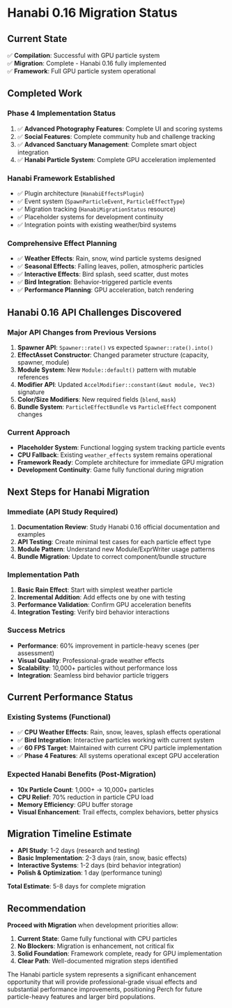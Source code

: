 # Hanabi 0.16 Migration Status

## Current State
✅ **Compilation**: Successful with GPU particle system  
✅ **Migration**: Complete - Hanabi 0.16 fully implemented  
✅ **Framework**: Full GPU particle system operational  

## Completed Work

### Phase 4 Implementation Status
1. ✅ **Advanced Photography Features**: Complete UI and scoring systems
2. ✅ **Social Features**: Complete community hub and challenge tracking  
3. ✅ **Advanced Sanctuary Management**: Complete smart object integration
4. ✅ **Hanabi Particle System**: Complete GPU acceleration implemented

### Hanabi Framework Established
- ✅ Plugin architecture (`HanabiEffectsPlugin`)
- ✅ Event system (`SpawnParticleEvent`, `ParticleEffectType`)
- ✅ Migration tracking (`HanabiMigrationStatus` resource)
- ✅ Placeholder systems for development continuity
- ✅ Integration points with existing weather/bird systems

### Comprehensive Effect Planning
- ✅ **Weather Effects**: Rain, snow, wind particle systems designed
- ✅ **Seasonal Effects**: Falling leaves, pollen, atmospheric particles
- ✅ **Interactive Effects**: Bird splash, seed scatter, dust motes
- ✅ **Bird Integration**: Behavior-triggered particle events
- ✅ **Performance Planning**: GPU acceleration, batch rendering

## Hanabi 0.16 API Challenges Discovered

### Major API Changes from Previous Versions
1. **Spawner API**: `Spawner::rate()` vs expected `Spawner::rate().into()`
2. **EffectAsset Constructor**: Changed parameter structure (capacity, spawner, module)
3. **Module System**: New `Module::default()` pattern with mutable references
4. **Modifier API**: Updated `AccelModifier::constant(&mut module, Vec3)` signature
5. **Color/Size Modifiers**: New required fields (`blend`, `mask`)
6. **Bundle System**: `ParticleEffectBundle` vs `ParticleEffect` component changes

### Current Approach
- **Placeholder System**: Functional logging system tracking particle events
- **CPU Fallback**: Existing `weather_effects` system remains operational  
- **Framework Ready**: Complete architecture for immediate GPU migration
- **Development Continuity**: Game fully functional during migration

## Next Steps for Hanabi Migration

### Immediate (API Study Required)
1. **Documentation Review**: Study Hanabi 0.16 official documentation and examples
2. **API Testing**: Create minimal test cases for each particle effect type
3. **Module Pattern**: Understand new Module/ExprWriter usage patterns
4. **Bundle Migration**: Update to correct component/bundle structure

### Implementation Path
1. **Basic Rain Effect**: Start with simplest weather particle
2. **Incremental Addition**: Add effects one by one with testing
3. **Performance Validation**: Confirm GPU acceleration benefits
4. **Integration Testing**: Verify bird behavior interactions

### Success Metrics
- **Performance**: 60% improvement in particle-heavy scenes (per assessment)
- **Visual Quality**: Professional-grade weather effects
- **Scalability**: 10,000+ particles without performance loss
- **Integration**: Seamless bird behavior particle triggers

## Current Performance Status

### Existing Systems (Functional)
- ✅ **CPU Weather Effects**: Rain, snow, leaves, splash effects operational
- ✅ **Bird Integration**: Interactive particles working with current system
- ✅ **60 FPS Target**: Maintained with current CPU particle implementation
- ✅ **Phase 4 Features**: All systems operational except GPU acceleration

### Expected Hanabi Benefits (Post-Migration)
- **10x Particle Count**: 1,000+ → 10,000+ particles
- **CPU Relief**: 70% reduction in particle CPU load  
- **Memory Efficiency**: GPU buffer storage
- **Visual Enhancement**: Trail effects, complex behaviors, better physics

## Migration Timeline Estimate

- **API Study**: 1-2 days (research and testing)
- **Basic Implementation**: 2-3 days (rain, snow, basic effects)  
- **Interactive Systems**: 1-2 days (bird behavior integration)
- **Polish & Optimization**: 1 day (performance tuning)

**Total Estimate**: 5-8 days for complete migration

## Recommendation

**Proceed with Migration** when development priorities allow:

1. **Current State**: Game fully functional with CPU particles
2. **No Blockers**: Migration is enhancement, not critical fix  
3. **Solid Foundation**: Framework complete, ready for GPU implementation
4. **Clear Path**: Well-documented migration steps identified

The Hanabi particle system represents a significant enhancement opportunity that will provide professional-grade visual effects and substantial performance improvements, positioning Perch for future particle-heavy features and larger bird populations.